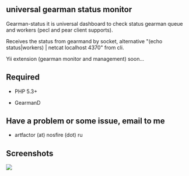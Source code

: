 universal gearman status monitor
--------------

Gearman-status it is universal dashboard to check status gearman queue and workers (pecl and pear client supports).

Receives the status from gearmand by socket, alternative "(echo status|workers) | netcat localhost 4370" from cli.

Yii extension (gearman monitor and management) soon...


Required
--------------
- PHP 5.3+

- GearmanD

Have a problem or some issue, email to me
--------------
- artfactor (at) nosfire (dot) ru


Screenshots
--------------
![](http://files.nosfire.ru/i/8317a4260b55cd84308aa3f16ad849e1.png)